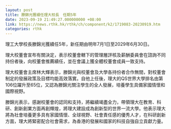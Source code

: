 ```yaml
---
layout: post
title: 滕錦光獲續任理大校長　任期5年
date: 2023-09-19 21:49:27.000000000 +08:00
link: https://news.rthk.hk/rthk/ch/component/k2/1719083-20230919.htm
categories: rthk
---
```


理工大學校長滕錦光獲續任5年，新任期由明年7月1日至2029年6月30日。

理大校董會宣布有關決定，表示校董會轄下的管理層評核及薪酬委員會在諮詢不同持份者後，向校董會推薦續任，並在會議上獲全體校董會成員一致支持。

理大校董會主席林大輝表示，滕錦光與校董會及大學各持份者合作無間，對校董會制定的發展政策及目標均能高效落實。自他上任後，理大的QS世界大學排名由第106位躍升至65位，又認為滕錦光關注學生的全人發展，培養學生具備家國情懷和國際視野。

滕錦光表示，感謝校董會的認同和支持，將繼續竭盡全力，帶領理大在教育、科研、創新創業方面再創輝煌，將理大建設成為創新型的世界一流大學。他表示理大將為社會培養更多具有家國情懷、全球視野、社會責任感的優秀人才，在科研創新方面，理大將緊密配合社會需求，為香港的發展和國家的科技自強自立貢獻力量。
